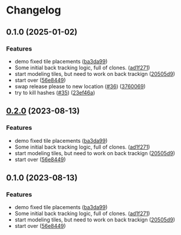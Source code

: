 # Changelog

## 0.1.0 (2025-01-02)


### Features

* demo fixed tile placements ([ba3da99](https://github.com/emarcotte/ac3/commit/ba3da99744f9efb1aa7db08e1e206159c3d86fe4))
* Some initial back tracking logic, full of clones. ([ad1f271](https://github.com/emarcotte/ac3/commit/ad1f271aaa562f0242924469fae2b06051684969))
* start modeling tiles, but need to work on back trackign ([20505d9](https://github.com/emarcotte/ac3/commit/20505d953cb10cd2b395beb53aa3952a96b249bc))
* start over ([56e8449](https://github.com/emarcotte/ac3/commit/56e84493c6097a26dd37abccd6b9edb787efb349))
* swap release please to new location ([#36](https://github.com/emarcotte/ac3/issues/36)) ([3760069](https://github.com/emarcotte/ac3/commit/3760069440090621744c72e90ba8abd0719c158d))
* try to kill hashes ([#35](https://github.com/emarcotte/ac3/issues/35)) ([23ef46a](https://github.com/emarcotte/ac3/commit/23ef46adac8e271a44a2030b90074333f3883e18))

## [0.2.0](https://github.com/emarcotte/ac3/compare/v0.1.0...v0.2.0) (2023-08-13)


### Features

* demo fixed tile placements ([ba3da99](https://github.com/emarcotte/ac3/commit/ba3da99744f9efb1aa7db08e1e206159c3d86fe4))
* Some initial back tracking logic, full of clones. ([ad1f271](https://github.com/emarcotte/ac3/commit/ad1f271aaa562f0242924469fae2b06051684969))
* start modeling tiles, but need to work on back trackign ([20505d9](https://github.com/emarcotte/ac3/commit/20505d953cb10cd2b395beb53aa3952a96b249bc))
* start over ([56e8449](https://github.com/emarcotte/ac3/commit/56e84493c6097a26dd37abccd6b9edb787efb349))

## 0.1.0 (2023-08-13)


### Features

* demo fixed tile placements ([ba3da99](https://github.com/emarcotte/ac3/commit/ba3da99744f9efb1aa7db08e1e206159c3d86fe4))
* Some initial back tracking logic, full of clones. ([ad1f271](https://github.com/emarcotte/ac3/commit/ad1f271aaa562f0242924469fae2b06051684969))
* start modeling tiles, but need to work on back trackign ([20505d9](https://github.com/emarcotte/ac3/commit/20505d953cb10cd2b395beb53aa3952a96b249bc))
* start over ([56e8449](https://github.com/emarcotte/ac3/commit/56e84493c6097a26dd37abccd6b9edb787efb349))
